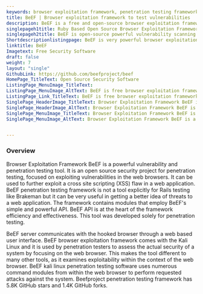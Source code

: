 ```yaml
---
keywords: browser exploitation framework, penetration testing framework, vulnerability and penetration testing, kali linux penetration testing, beef kali linux, beef xss framework, advanced penetration testing
title: BeEF | Browser exploitation framework to test vulnerabilities
description: BeEF is a free and open-source browser exploitation framework. It is a vulnerability and penetration testing tool that employs BeEF's simple and powerful API.
singlepageh1title: Ruby Based Open Source Browser Exploitation Framework
singlepageh2title: BeEF is open-source powerful vulnerability scanning and penetration testing framework. It was designed to explore and test the vulnerabilities in browsers.
Shortdescriptionlistingpage: BeEF is very powerful browser exploitation framework and penetration testing framework. The framework contains numerous modules that employ BeEF's simple and powerful API.
linktitle: BeEF
Imagetext: Free Security Software
draft: false
weight: 7
layout: "single"
GithubLink: https://github.com/beefproject/beef
HomePage_TitleText: Open Source Security Software
ListingPage_MenuImage_TitleText: 
ListingPage_MenuImage_AltText: BeEF is free browser exploitation framework to test vulnerabilities
ListingPage_Link_TitleText: BeEF is free browser exploitation framework to test vulnerabilities
SinglePage_HeaderImage_TitleText: Browser Exploitation Framework BeEF is a powerful vulnerability and penetration testing tool.
SinglePage_HeaderImage_AltText: Browser Exploitation Framework BeEF is a powerful vulnerability and penetration testing tool.
SinglePage_MenuImage_TitleText: Browser Exploitation Framework BeEF is a powerful vulnerability and penetration testing tool.
SinglePage_MenuImage_AltText: Browser Exploitation Framework BeEF is a powerful vulnerability and penetration testing tool.


---
```


### **Overview**

Browser Exploitation Framework BeEF is a powerful vulnerability and penetration testing tool. It is an open source security project for penetration testing, focused on exploiting vulnerabilities in the web browsers. It can be used to further exploit a cross site scripting (XSS) flaw in a web application. BeEF penetration testing framework is not a tool explicitly for Rails testing like Brakeman but it can be very useful in getting a better idea of threats to a web application. The framework contains modules that employ BeEF's simple and powerful API. BeEF API is at the heart of the framework efficiency and effectiveness. This tool was developed solely for penetration testing.

BeEF server communicates with the hooked browser through a web based user interface. BeEF browser exploitation framework comes with the Kali Linux and it is used by penetration testers to assess the actual security of a system by focusing on the web browser. This makes the tool different to many other tools, as it examines exploitability within the context of the web browser. BeEF kali linux penetration testing software uses numerous command modules from within the web browser to perform requested attacks against the system. Beefproject penetration testing framework has 5.8K GitHub stars and 1.4K GitHub forks.